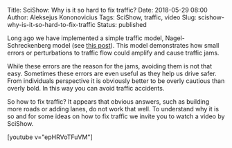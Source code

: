 Title: SciShow: Why is it so hard to fix traffic?
Date: 2018-05-29 08:00
Author: Aleksejus Kononovicius
Tags: SciShow, traffic, video
Slug: scishow-why-is-it-so-hard-to-fix-traffic
Status: published

Long ago we have implemented a simple traffic model, Nagel-Schreckenberg
model (see [this post]({filename}/articles/2014/stok-vaziuok-bangos.md)).
This model demonstrates how small errors or perturbations to traffic flow
could amplify and cause traffic jams.

While these errors are the reason for the jams, avoiding them is not that
easy. Sometimes these errors are even useful as they help us drive safer.
From individuals perspective it is obviously better to be overly cautious
than overly bold. In this way you can avoid traffic accidents.

So how to fix traffic? It appears that obvious answers, such as building
more roads or adding lanes, do not work that well. To understand why it
is so and for some ideas on how to fix traffic we invite you to watch
a video by SciShow.

[youtube v="epHRVoTFuVM"]

